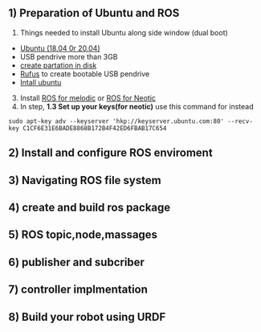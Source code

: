 ## 1)	Preparation of Ubuntu and ROS
1. Things needed to install Ubuntu along side window (dual boot)
- [Ubuntu (18.04 0r 20.04)](https://ubuntu.com/download/desktop#download)
- USB pendrive more than 3GB
- [create partation in disk](https://www.youtube.com/watch?v=_HgjasKuOBw)
- [Rufus](https://rufus.ie/en_US/) to create bootable USB pendrive 
- [Intall ubuntu](https://www.youtube.com/watch?v=-iSAyiicyQY&t=536s)
3. Install [ROS for melodic](http://wiki.ros.org/melodic/Installation/Ubuntu) or [ROS for Neotic](http://wiki.ros.org/noetic/Installation/Ubuntu)
4. In step, **1.3 Set up your keys(for neotic)** use this command for instead
```
sudo apt-key adv --keyserver 'hkp://keyserver.ubuntu.com:80' --recv-key C1CF6E31E6BADE8868B172B4F42ED6FBAB17C654
```

## 2) Install and configure ROS enviroment
## 3) Navigating ROS file system
## 4) create and build ros package
## 5) ROS topic,node,massages
## 6) publisher and subcriber
## 7) controller implmentation
## 8) Build your robot using URDF

